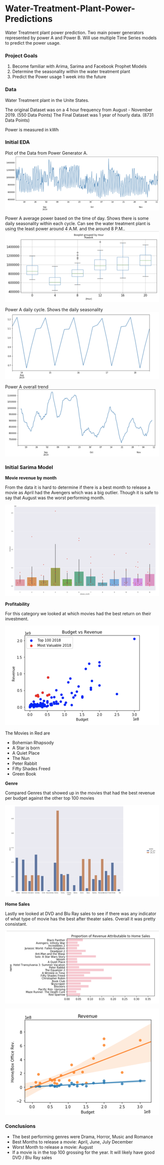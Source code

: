 # Water-Treatment-Plant-Power-Predictions
Water Treatment plant power prediction.  Two main power generators represented by power A and Power B.  Will use multiple Time Series models to predict the power usage.  


### Project Goals
1. Become familiar with Arima, Sarima and Facebook Prophet Models 
2. Determine the seasonality within the water treatment plant 
3. Predict the Power usage 1 week into the future 


### Data
Water Treatment plant in the Unite States.  

The original Dataset was on a 4 hour frequency from August - November 2019.  (550 Data Points)
The Final Dataset was 1 year of hourly data. (8731 Data Points)

Power is measured in kWh

### Initial EDA 

Plot of the Data from Power Generator A. 
![](https://github.com/Landstein/Water-Treatment-Plant-Power-Predictions/blob/master/images/Power%20A%204%20Month%20Data.png)

Power A average power based on the time of day.  Shows there is some daily seasonality within each cycle.  Can see the water treatment plant is using the least power around 4 A.M. and the around 8 P.M.. 
![](https://github.com/Landstein/Water-Treatment-Plant-Power-Predictions/blob/master/images/Power%20A%204%20Month%20Box%20Plot%20.png)

Power A daily cycle.  Shows the daily seasonality 
![](https://github.com/Landstein/Water-Treatment-Plant-Power-Predictions/blob/master/images/ETS%204%20hour%20Cycle%20.png)

Power A overall trend
![](https://github.com/Landstein/Water-Treatment-Plant-Power-Predictions/blob/master/images/Power%20A%204%20month%20trend.png)

### Initial Sarima Model 



**Movie revenue by month**

From the data it is hard to determine if there is a best month to release a movie as April had the Avengers which was a big outlier.  Though it is safe to say that August was the worst performing month.  

![](https://github.com/Landstein/TopMovies/blob/master/images/Movie_release_month.png)

**Profitability**

For this category we looked at which movies had the best return on their investment.  

![](https://github.com/Landstein/TopMovies/blob/master/images/top_profit.png)

The Movies in Red are

- Bohemian Rhapsody
- A Star is born 
- A Quiet Place
- The Nun 
- Peter Rabbit
- Fifty Shades Freed 
- Green Book

**Genre**

Compared Genres that showed up in the movies that had the best revenue per budget against the other top 100 movies 

![](https://github.com/Landstein/TopMovies/blob/master/images/genre.png)

**Home Sales**

Lastly we looked at DVD and Blu Ray sales to see if there was any indicator of what type of movie has the best after theater sales.  Overall it was pretty consistant. 

![](https://github.com/Landstein/TopMovies/blob/master/images/homesales.png)

![](https://github.com/Landstein/TopMovies/blob/master/images/revenueandhomesales.png)

### Conclusions 

- The best performing genres were Drama, Horror, Music and Romance 
- Best Months to release a movie: April, June, July December 
- Worst Month to release a movie: August 
- If a movie is in the top 100 grossing for the year.  It will likely have good DVD / Blu Ray sales 
